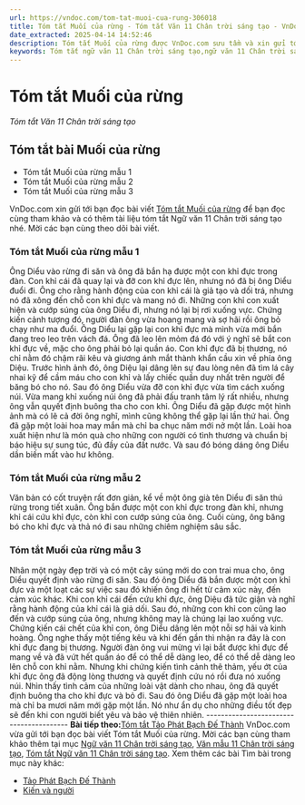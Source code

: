 ```yaml
---
url: https://vndoc.com/tom-tat-muoi-cua-rung-306018
title: Tóm tắt Muối của rừng - Tóm tắt Văn 11 Chân trời sáng tạo - VnDoc.com
date_extracted: 2025-04-14 14:52:46
description: Tóm tắt Muối của rừng được VnDoc.com sưu tầm và xin gửi tới bạn đọc cùng tham khảo để có thêm tài liệu học
keywords: Tóm tắt ngữ văn 11 Chân trời sáng tạo,ngữ văn 11 Chân trời sáng tạo,tóm tắt ngữ văn 11,tóm tắt văn 11,tóm tắt ngữ văn 11 chân trời,tóm tắt văn 11 Chân trời sáng tạo,ngữ văn 11,văn 11,tóm tắt văn 11 chân trời,Tóm tắt Muối của rừng,Tóm tắt bài Muối của rừng,muối của rừng,tóm tắt ngữ văn 11 chân trời sáng tạo bài muối của rừng
---
```


# Tóm tắt Muối của rừng
 _Tóm tắt Văn 11 Chân trời sáng tạo_
## Tóm tắt bài Muối của rừng
  * Tóm tắt Muối của rừng mẫu 1
  * Tóm tắt Muối của rừng mẫu 2
  * Tóm tắt Muối của rừng mẫu 3

VnDoc.com xin gửi tới bạn đọc bài viết [Tóm tắt Muối của rừng](<https://vndoc.com/tom-tat-muoi-cua-rung-306018>) để bạn đọc cùng tham khảo và có thêm tài liệu tóm tắt Ngữ văn 11 Chân trời sáng tạo nhé. Mời các bạn cùng theo dõi bài viết.
### Tóm tắt Muối của rừng mẫu 1
Ông Diểu vào rừng đi săn và ông đã bắn hạ được một con khỉ đực trong đàn. Con khỉ cái đã quay lại và đỡ con khỉ đực lên, nhưng nó đã bị ông Diểu đuổi đi. Ông cho rằng hành động của con khỉ cái là giả tạo và dối trá, nhưng nó đã xông đến chỗ con khỉ đực và mang nó đi. Những con khỉ con xuất hiện và cướp súng của ông Diểu đi, nhưng nó lại bị rơi xuống vực. Chứng kiến cảnh tượng đó, người đàn ông vừa hoang mang và sợ hãi rồi ông bỏ chạy như ma đuổi. Ông Diểu lại gặp lại con khỉ đực mà mình vừa mới bắn đang treo leo trên vách đá. Ông đã leo lên mỏm đá đó với ý nghĩ sẽ bắt con khỉ đực về, mặc cho ông phải bỏ lại quần áo. Con khỉ đực đã bị thương, nó chỉ nằm đó chậm rãi kêu và giương ánh mắt thành khẩn cầu xin về phía ông Diệu. Trước hình ảnh đó, ông Diệu lại dâng lên sự đau lòng nên đã tìm lá cây nhai kỹ để cầm máu cho con khỉ và lấy chiếc quần duy nhất trên người để băng bó cho nó. Sau đó ông Diểu vừa đỡ con khỉ đực vừa tìm cách xuống núi. Vừa mang khỉ xuống núi ông đã phải đấu tranh tâm lý rất nhiều, nhưng ông vẫn quyết định buông tha cho con khỉ. Ông Diểu đã gặp được một hình ảnh mà có lẽ cả đời ông nghĩ, mình cũng không thể gặp lại lần thứ hai. Ông đã gặp một loài hoa may mắn mà chỉ ba chục năm mới nở một lần. Loài hoa xuất hiện như là món quà cho những con người có tình thương và chuẩn bị báo hiệu sự sung túc, đủ đầy của đất nước. Và sau đó bóng dáng ông Diểu dần biến mất vào hư không.
### Tóm tắt Muối của rừng mẫu 2
Văn bản có cốt truyện rất đơn giản, kể về một ông già tên Diểu đi săn thú rừng trong tiết xuân. Ông bắn được một con khỉ đực trong đàn khỉ, nhưng khỉ cái cứu khỉ đực, còn khỉ con cướp súng của ông. Cuối cùng, ông băng bó cho khỉ đực và thả nó đi sau những chiêm nghiệm sâu sắc.
### Tóm tắt Muối của rừng mẫu 3
Nhân một ngày đẹp trời và có một cây súng mới do con trai mua cho, ông Diểu quyết định vào rừng đi săn. Sau đó ông Diểu đã bắn được một con khỉ đực và một loạt các sự việc sau đó khiến ông đi hết từ cảm xúc này, đến cảm xúc khác. Khi con khỉ cái đến cứu khỉ đực, ông Diệu đã tức giận và nghĩ rằng hành động của khỉ cái là giả dối. Sau đó, những con khỉ con cũng lao đến và cướp súng của ông, nhưng không may là chúng lại lao xuống vực. Chứng kiến cái chết của khỉ con, ông Diểu dâng lên một nỗi sợ hãi và kinh hoàng. Ông nghe thấy một tiếng kêu và khi đến gần thì nhận ra đây là con khỉ đực đang bị thương. Người đàn ông vui mừng vì lại bắt được khỉ đực để mang về và đã vứt hết quần áo để có thể dễ dàng leo, để có thể dễ dàng leo lên chỗ con khỉ nằm. Nhưng khi chứng kiến tình cảnh thê thảm, yếu ớt của khỉ đực ông đã động lòng thương và quyết định cứu nó rồi đưa nó xuống núi. Nhìn thấy tình cảm của những loài vật dành cho nhau, ông đã quyết định buông tha cho khỉ đực và bỏ đi. Sau đó ông Diểu đã gặp một loài hoa mà chỉ ba mươi năm mới gặp một lần. Nó như ẩn dụ cho những điều tốt đẹp sẽ đến khi con người biết yêu và bảo vệ thiên nhiên.
\----------------------------------------
**Bài tiếp theo:**[Tóm tắt Tảo Phát Bạch Đế Thành](<https://vndoc.com/tom-tat-tao-phat-bach-de-thanh-306089>)
VnDoc.com vừa gửi tới bạn đọc bài viết Tóm tắt Muối của rừng. Mời các bạn cùng tham khảo thêm tại mục [Ngữ văn 11 Chân trời sáng tạo](<https://vndoc.com/ngu-van-11-chan-troi-sang-tao>), [Văn mẫu 11 Chân trời sáng tạo](<https://vndoc.com/van-mau-lop-11-chan-troi-sang-tao>), [Tóm tắt Ngữ văn 11 Chân trời sáng tạo](<https://vndoc.com/tom-tat-ngu-van-11-chan-troi-sang-tao>).
Xem thêm các bài Tìm bài trong mục này khác:
  * [Tảo Phát Bạch Đế Thành](</tom-tat-tao-phat-bach-de-thanh-306089>)
  * [Kiến và người](</tom-tat-kien-va-nguoi-306092>)


